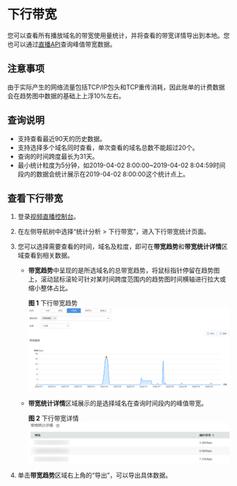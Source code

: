 # 下行带宽<a name="live010016"></a>

您可以查看所有播放域名的带宽使用量统计，并将查看的带宽详情导出到本地。您也可以通过[直播API](https://support.huaweicloud.com/api-live/live_03_0014.html)查询峰值带宽数据。

## 注意事项<a name="section16390171121115"></a>

由于实际产生的网络流量包括TCP/IP包头和TCP重传消耗，因此账单的计费数据会在趋势图中数据的基础上上浮10%左右。

## 查询说明<a name="section27988827"></a>

-   支持查看最近90天的历史数据。
-   支持选择多个域名同时查看，单次查看的域名总数不能超过20个。
-   查询的时间跨度最长为31天。
-   最小统计粒度为5分钟，如2019-04-02 8:00:00\~2019-04-02 8:04:59时间段内的数据会统计展示在2019-04-02 8:00:00这个统计点上。

## 查看下行带宽<a name="section12528173133217"></a>

1.  登录[视频直播控制台](https://console.huaweicloud.com/live)。
2.  在左侧导航树中选择“统计分析 \> 下行带宽”，进入下行带宽统计页面。
3.  您可以选择需要查看的时间，域名及粒度，即可在**带宽趋势**和**带宽统计详情**区域查看到相关数据。
    -   **带宽趋势**中呈现的是所选域名的总带宽趋势，将鼠标指针停留在趋势图上，滚动鼠标滚轮可针对某时间跨度范围内的趋势图时间横轴进行拉大或缩小整体占比。

        **图 1**  下行带宽趋势<a name="fig53909471847"></a>  
        ![](figures/下行带宽趋势.png "下行带宽趋势")

    -   **带宽统计详情**区域展示的是选择域名在查询时间段内的峰值带宽。

        **图 2**  下行带宽详情<a name="fig169852015513"></a>  
        ![](figures/下行带宽详情.png "下行带宽详情")

4.  单击**带宽趋势**区域右上角的“导出”，可以导出具体数据。

